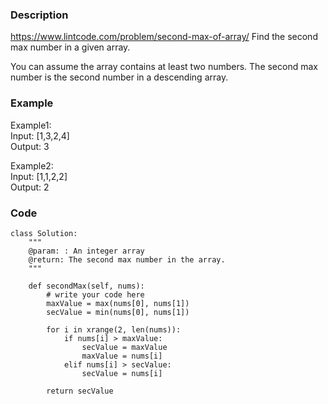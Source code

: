### Description
https://www.lintcode.com/problem/second-max-of-array/
Find the second max number in a given array.

You can assume the array contains at least two numbers.
The second max number is the second number in a descending array.

### Example
Example1:\
Input: [1,3,2,4]\
Output: 3

Example2:\
Input: [1,1,2,2]\
Output: 2

### Code
```
class Solution:
    """
    @param: : An integer array
    @return: The second max number in the array.
    """

    def secondMax(self, nums):
        # write your code here
        maxValue = max(nums[0], nums[1])
        secValue = min(nums[0], nums[1])
        
        for i in xrange(2, len(nums)):
            if nums[i] > maxValue:
                secValue = maxValue
                maxValue = nums[i]
            elif nums[i] > secValue:
                secValue = nums[i]
                
        return secValue
```

